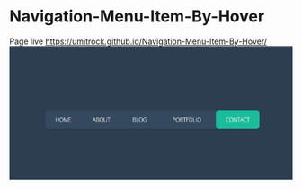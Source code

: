 # Navigation-Menu-Item-By-Hover
Page live https://umitrock.github.io/Navigation-Menu-Item-By-Hover/
<img src="https://github.com/UmitRock/Navigation-Menu-Item-By-Hover/blob/main/page.PNG?raw=true" alt="">
